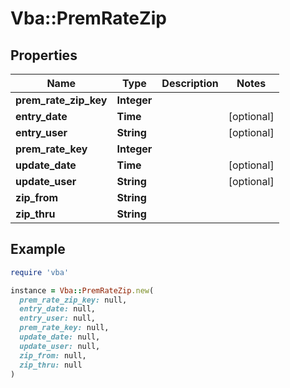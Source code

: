 # Vba::PremRateZip

## Properties

| Name | Type | Description | Notes |
| ---- | ---- | ----------- | ----- |
| **prem_rate_zip_key** | **Integer** |  |  |
| **entry_date** | **Time** |  | [optional] |
| **entry_user** | **String** |  | [optional] |
| **prem_rate_key** | **Integer** |  |  |
| **update_date** | **Time** |  | [optional] |
| **update_user** | **String** |  | [optional] |
| **zip_from** | **String** |  |  |
| **zip_thru** | **String** |  |  |

## Example

```ruby
require 'vba'

instance = Vba::PremRateZip.new(
  prem_rate_zip_key: null,
  entry_date: null,
  entry_user: null,
  prem_rate_key: null,
  update_date: null,
  update_user: null,
  zip_from: null,
  zip_thru: null
)
```

